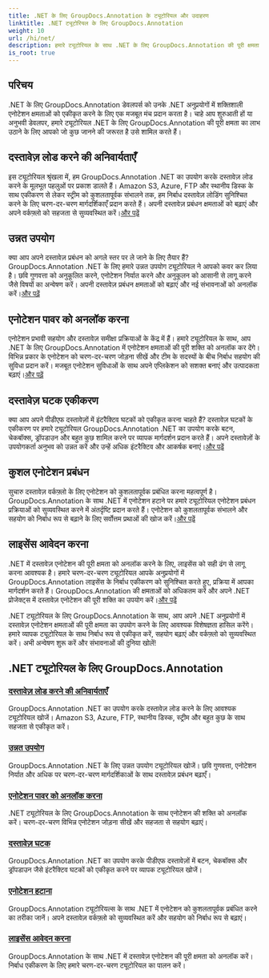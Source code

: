 ```yaml
---
title: .NET के लिए GroupDocs.Annotation के ट्यूटोरियल और उदाहरण
linktitle: .NET ट्यूटोरियल के लिए GroupDocs.Annotation
weight: 10
url: /hi/net/
description: हमारे ट्यूटोरियल के साथ .NET के लिए GroupDocs.Annotation की पूरी क्षमता को अनलॉक करें। निर्बाध रूप से एकीकृत करें, सहयोग बढ़ाएं और वर्कफ़्लो को सुव्यवस्थित करें।
is_root: true
---
```

## परिचय

.NET के लिए GroupDocs.Annotation डेवलपर्स को उनके .NET अनुप्रयोगों में शक्तिशाली एनोटेशन क्षमताओं को एकीकृत करने के लिए एक मजबूत मंच प्रदान करता है। चाहे आप शुरुआती हों या अनुभवी डेवलपर, हमारे ट्यूटोरियल .NET के लिए GroupDocs.Annotation की पूरी क्षमता का लाभ उठाने के लिए आपको जो कुछ जानने की जरूरत है उसे शामिल करते हैं।

## दस्तावेज़ लोड करने की अनिवार्यताएँ
 इस ट्यूटोरियल श्रृंखला में, हम GroupDocs.Annotation .NET का उपयोग करके दस्तावेज़ लोड करने के मूलभूत पहलुओं पर प्रकाश डालते हैं। Amazon S3, Azure, FTP और स्थानीय डिस्क के साथ एकीकरण से लेकर स्ट्रीम को कुशलतापूर्वक संभालने तक, हम निर्बाध दस्तावेज़ लोडिंग सुनिश्चित करने के लिए चरण-दर-चरण मार्गदर्शिकाएँ प्रदान करते हैं। अपनी दस्तावेज़ प्रबंधन क्षमताओं को बढ़ाएं और अपने वर्कफ़्लो को सहजता से सुव्यवस्थित करें।[और पढ़ें](./document-loading-essentials/)

## उन्नत उपयोग
क्या आप अपने दस्तावेज़ प्रबंधन को अगले स्तर पर ले जाने के लिए तैयार हैं? GroupDocs.Annotation .NET के लिए हमारे उन्नत उपयोग ट्यूटोरियल ने आपको कवर कर लिया है। छवि गुणवत्ता को अनुकूलित करने, एनोटेशन निर्यात करने और अनुकूलन को आसानी से लागू करने जैसे विषयों का अन्वेषण करें। अपनी दस्तावेज़ प्रबंधन क्षमताओं को बढ़ाएं और नई संभावनाओं को अनलॉक करें।[और पढ़ें](./advanced-usage/)

## एनोटेशन पावर को अनलॉक करना
 एनोटेशन प्रभावी सहयोग और दस्तावेज़ समीक्षा प्रक्रियाओं के केंद्र में हैं। हमारे ट्यूटोरियल के साथ, आप .NET के लिए GroupDocs.Annotation में एनोटेशन क्षमताओं की पूरी शक्ति को अनलॉक कर देंगे। विभिन्न प्रकार के एनोटेशन को चरण-दर-चरण जोड़ना सीखें और टीम के सदस्यों के बीच निर्बाध सहयोग की सुविधा प्रदान करें। मजबूत एनोटेशन सुविधाओं के साथ अपने एप्लिकेशन को सशक्त बनाएं और उत्पादकता बढ़ाएं।[और पढ़ें](./unlocking-annotation-power/)

## दस्तावेज़ घटक एकीकरण
क्या आप अपने पीडीएफ दस्तावेज़ों में इंटरैक्टिव घटकों को एकीकृत करना चाहते हैं? दस्तावेज़ घटकों के एकीकरण पर हमारे ट्यूटोरियल GroupDocs.Annotation .NET का उपयोग करके बटन, चेकबॉक्स, ड्रॉपडाउन और बहुत कुछ शामिल करने पर व्यापक मार्गदर्शन प्रदान करते हैं। अपने दस्तावेज़ों के उपयोगकर्ता अनुभव को उन्नत करें और उन्हें अधिक इंटरैक्टिव और आकर्षक बनाएं।[और पढ़ें](./document-components/)

## कुशल एनोटेशन प्रबंधन
 सुचारु दस्तावेज़ वर्कफ़्लो के लिए एनोटेशन को कुशलतापूर्वक प्रबंधित करना महत्वपूर्ण है। GroupDocs.Annotation के साथ .NET में एनोटेशन हटाने पर हमारे ट्यूटोरियल एनोटेशन प्रबंधन प्रक्रियाओं को सुव्यवस्थित करने में अंतर्दृष्टि प्रदान करते हैं। एनोटेशन को कुशलतापूर्वक संभालने और सहयोग को निर्बाध रूप से बढ़ाने के लिए सर्वोत्तम प्रथाओं की खोज करें।[और पढ़ें](./removing-annotations/)

## लाइसेंस आवेदन करना
.NET में दस्तावेज़ एनोटेशन की पूरी क्षमता को अनलॉक करने के लिए, लाइसेंस को सही ढंग से लागू करना आवश्यक है। हमारे चरण-दर-चरण ट्यूटोरियल आपके अनुप्रयोगों में GroupDocs.Annotation लाइसेंस के निर्बाध एकीकरण को सुनिश्चित करते हुए, प्रक्रिया में आपका मार्गदर्शन करते हैं। GroupDocs.Annotation की क्षमताओं को अधिकतम करें और अपने .NET प्रोजेक्ट्स में दस्तावेज़ एनोटेशन की पूरी शक्ति का उपयोग करें।[और पढ़ें](./applying-licenses/)

.NET ट्यूटोरियल के लिए GroupDocs.Annotation के साथ, आप अपने .NET अनुप्रयोगों में दस्तावेज़ एनोटेशन क्षमताओं की पूरी क्षमता का उपयोग करने के लिए आवश्यक विशेषज्ञता हासिल करेंगे। हमारे व्यापक ट्यूटोरियल के साथ निर्बाध रूप से एकीकृत करें, सहयोग बढ़ाएं और वर्कफ़्लो को सुव्यवस्थित करें। अभी अन्वेषण शुरू करें और संभावनाओं की दुनिया खोलें!
## .NET ट्यूटोरियल के लिए GroupDocs.Annotation
### [दस्तावेज़ लोड करने की अनिवार्यताएँ](./document-loading-essentials/)
GroupDocs.Annotation .NET का उपयोग करके दस्तावेज़ लोड करने के लिए आवश्यक ट्यूटोरियल खोजें। Amazon S3, Azure, FTP, स्थानीय डिस्क, स्ट्रीम और बहुत कुछ के साथ सहजता से एकीकृत करें।
### [उन्नत उपयोग](./advanced-usage/)
GroupDocs.Annotation .NET के लिए उन्नत उपयोग ट्यूटोरियल खोजें। छवि गुणवत्ता, एनोटेशन निर्यात और अधिक पर चरण-दर-चरण मार्गदर्शिकाओं के साथ दस्तावेज़ प्रबंधन बढ़ाएँ।
### [एनोटेशन पावर को अनलॉक करना](./unlocking-annotation-power/)
.NET ट्यूटोरियल के लिए GroupDocs.Annotation के साथ एनोटेशन की शक्ति को अनलॉक करें। चरण-दर-चरण विभिन्न एनोटेशन जोड़ना सीखें और सहजता से सहयोग बढ़ाएं।
### [दस्तावेज़ घटक](./document-components/)
GroupDocs.Annotation .NET का उपयोग करके पीडीएफ दस्तावेज़ों में बटन, चेकबॉक्स और ड्रॉपडाउन जैसे इंटरैक्टिव घटकों को एकीकृत करने पर व्यापक ट्यूटोरियल खोजें।
### [एनोटेशन हटाना](./removing-annotations/)
GroupDocs.Annotation ट्यूटोरियल्स के साथ .NET में एनोटेशन को कुशलतापूर्वक प्रबंधित करने का तरीका जानें। अपने दस्तावेज़ वर्कफ़्लो को सुव्यवस्थित करें और सहयोग को निर्बाध रूप से बढ़ाएं।
### [लाइसेंस आवेदन करना](./applying-licenses/)
GroupDocs.Annotation के साथ .NET में दस्तावेज़ एनोटेशन की पूरी क्षमता को अनलॉक करें। निर्बाध एकीकरण के लिए हमारे चरण-दर-चरण ट्यूटोरियल का पालन करें।